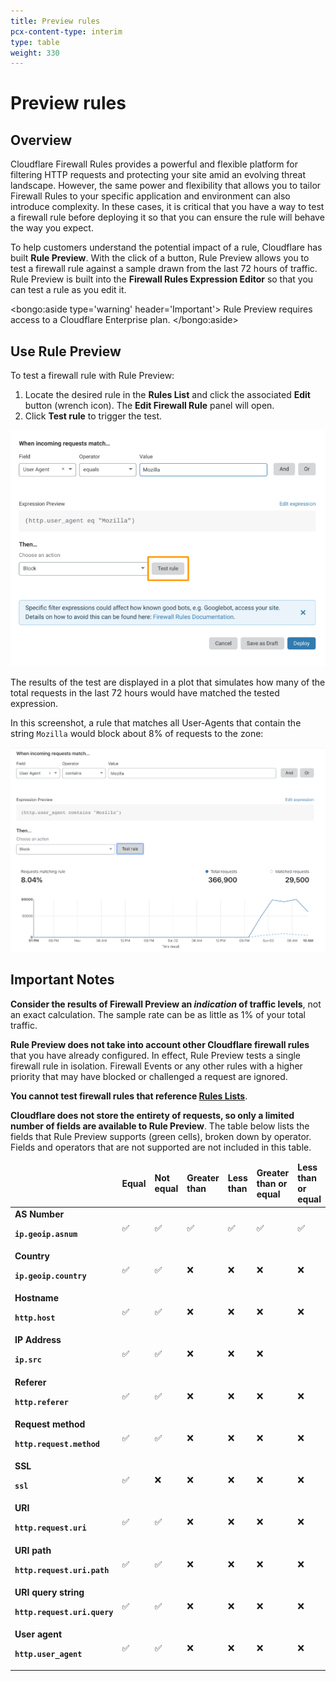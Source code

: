 ```yaml
---
title: Preview rules
pcx-content-type: interim
type: table
weight: 330
---
```


# Preview rules

<ContentColumn>

## Overview

Cloudflare Firewall Rules provides a powerful and flexible platform for filtering HTTP requests and protecting your site amid an evolving threat landscape. However, the same power and flexibility that allows you to tailor Firewall Rules to your specific application and environment can also introduce complexity. In these cases, it is critical that you have a way to test a firewall rule before deploying it so that you can ensure the rule will behave the way you expect.

To help customers understand the potential impact of a rule, Cloudflare has built **Rule Preview**. With the click of a button, Rule Preview allows you to test a firewall rule against a sample drawn from the last 72 hours of traffic. Rule Preview is built into the **Firewall Rules Expression Editor** so that you can test a rule as you edit it.

<bongo:aside type='warning' header='Important'>
Rule Preview requires access to a Cloudflare Enterprise plan.
</bongo:aside>

## Use Rule Preview

To test a firewall rule with Rule Preview:

1. Locate the desired rule in the **Rules List** and click the associated **Edit** button (wrench icon). The **Edit Firewall Rule** panel will open.
1. Click **Test rule** to trigger the test.

![Expression Builder Test Rule button](../images/firewall-rules-preview-1.png)

The results of the test are displayed in a plot that simulates how many of the total requests in the last 72 hours would have matched the tested expression.

In this screenshot, a rule that matches all User-Agents that contain the string `Mozilla` would block about 8% of requests to the zone:

![Example rule preview results chart](../images/cf-firewall-rules-preview-rule-plot-chart.png)

## Important Notes

**Consider the results of Firewall Preview an _indication_ of traffic levels**, not an exact calculation. The sample rate can be as little as 1% of your total traffic.

**Rule Preview does not take into account other Cloudflare firewall rules** that you have already configured. In effect, Rule Preview tests a single firewall rule in isolation. Firewall Events or any other rules with a higher priority that may have blocked or challenged a request are ignored.

**You cannot test firewall rules that reference [Rules Lists](/cf-dashboard/rules-lists)**.

**Cloudflare does not store the entirety of requests, so only a limited number of fields are available to Rule Preview**. The table below lists the fields that Rule Preview supports (green cells), broken down by operator. Fields and operators that are not supported are not included in this table.

</ContentColumn>

<TableWrap style="width:100%">
  <table style="width: 100%">
    <thead>
      <tr>
        <td></td>
        <td>
          <strong>Equal</strong>
        </td>
        <td>
          <strong>Not equal</strong>
        </td>
        <td>
          <strong>Greater than</strong>
        </td>
        <td>
          <strong>Less than</strong>
        </td>
        <td>
          <strong>Greater than or equal</strong>
        </td>
        <td>
          <strong>Less than or equal</strong>
        </td>
        <td>
          <strong>In</strong>
        </td>
        <td>
          <strong>Contains</strong>
        </td>
      </tr>
    </thead>
    <tbody>
      <tr>
        <td>
          <strong>AS Number</strong>
          <p />
          <strong>
            <code class="InlineCode">ip.geoip.asnum</code>
          </strong>
        </td>
        <td>&#x2705;</td>
        <td>&#x2705;</td>
        <td>&#x2705;</td>
        <td>&#x2705;</td>
        <td>&#x2705;</td>
        <td>&#x2705;</td>
        <td>&#x2705;</td>
        <td>❌</td>
      </tr>
      <tr>
        <td>
          <strong>
            Country
            <p />
            <code class="InlineCode">ip.geoip.country</code>
          </strong>
        </td>
        <td>&#x2705;</td>
        <td>&#x2705;</td>
        <td>❌</td>
        <td>❌</td>
        <td>❌</td>
        <td>❌</td>
        <td>&#x2705;</td>
        <td>❌</td>
      </tr>
      <tr>
        <td>
          <strong>
            Hostname
            <p />
            <code class="InlineCode">http.host</code>
          </strong>
        </td>
        <td>&#x2705;</td>
        <td>&#x2705;</td>
        <td>❌</td>
        <td>❌</td>
        <td>❌</td>
        <td>❌</td>
        <td>&#x2705;</td>
        <td>&#x2705;</td>
      </tr>
      <tr>
        <td>
          <strong>
            IP Address
            <p />
            <code class="InlineCode">ip.src</code>
          </strong>
        </td>
        <td>&#x2705;</td>
        <td>&#x2705;</td>
        <td>❌</td>
        <td>❌</td>
        <td>❌</td>
        <td></td>
        <td>&#x2705;</td>
        <td>❌</td>
      </tr>
      <tr>
        <td>
          <strong>
            Referer
            <p />
            <code class="InlineCode">http.referer</code>
          </strong>
        </td>
        <td>&#x2705;</td>
        <td>&#x2705;</td>
        <td>❌</td>
        <td>❌</td>
        <td>❌</td>
        <td>❌</td>
        <td>❌</td>
        <td>&#x2705;</td>
      </tr>
      <tr>
        <td>
          <strong>
            Request method
            <p />
            <code class="InlineCode">http.request.method</code>
          </strong>
        </td>
        <td>&#x2705;</td>
        <td>&#x2705;</td>
        <td>❌</td>
        <td>❌</td>
        <td>❌</td>
        <td>❌</td>
        <td>&#x2705;</td>
        <td>❌</td>
      </tr>
      <tr>
        <td>
          <strong>
            SSL
            <p />
            <code class="InlineCode">ssl</code>
          </strong>
        </td>
        <td>&#x2705;</td>
        <td>❌</td>
        <td>❌</td>
        <td>❌</td>
        <td>❌</td>
        <td>❌</td>
        <td>❌</td>
        <td>❌</td>
      </tr>
      <tr>
        <td>
          <strong>
            URI
            <p />
            <code class="InlineCode">http.request.uri</code>
          </strong>
        </td>
        <td>&#x2705;</td>
        <td>&#x2705;</td>
        <td>❌</td>
        <td>❌</td>
        <td>❌</td>
        <td>❌</td>
        <td>❌</td>
        <td>❌</td>
      </tr>
      <tr>
        <td>
          <strong>
            URI path
            <p />
            <code class="InlineCode">http.request.uri.path</code>
          </strong>
        </td>
        <td>&#x2705;</td>
        <td>&#x2705;</td>
        <td>❌</td>
        <td>❌</td>
        <td>❌</td>
        <td>❌</td>
        <td>&#x2705;</td>
        <td>&#x2705;</td>
      </tr>
      <tr>
        <td>
          <strong>
            URI query string
            <p />
            <code class="InlineCode">http.request.uri.query</code>
          </strong>
        </td>
        <td>&#x2705;</td>
        <td>&#x2705;</td>
        <td>❌</td>
        <td>❌</td>
        <td>❌</td>
        <td>❌</td>
        <td>❌</td>
        <td>&#x2705;</td>
      </tr>
      <tr>
        <td>
          <strong>
            User agent
            <p />
            <code class="InlineCode">http.user_agent</code>
          </strong>
        </td>
        <td>&#x2705;</td>
        <td>&#x2705;</td>
        <td>❌</td>
        <td>❌</td>
        <td>❌</td>
        <td>❌</td>
        <td>❌</td>
        <td>&#x2705;</td>
      </tr>
    </tbody>
  </table>
</TableWrap>
